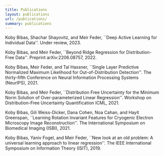 ```yaml
---
title: Publications
layout: publications
url: /publications/
summary: publications
---
```


Koby Bibas, Shachar Shayovitz, and Meir Feder, ``Deep Active Learning for Individual Data''. Under review, 2023.

Koby Bibas, and Meir Feder, ``Beyond Ridge Regression for Distribution-Free Data''. Preprint arXiv:2206.08757, 2022.

Koby Bibas, Meir Feder, and Tal Hassner, ``Single Layer Predictive Normalized Maximum Likelihood for Out-of-Distribution Detection''. The thirty-fifth Conference on Neural Information Processing Systems  (NeurIPS), 2021.

Koby Bibas, and Meir Feder, ``Distribution Free Uncertainty for the Minimum Norm Solution of Over-parameterized Linear Regression''. Workshop on Distribution-Free Uncertainty Quantification ICML, 2021.

Koby Bibas, Gili Weiss-Dicker, Dana Cohen, Noa Cahan, and Hayit Greenspan, ``Learning Rotation Invariant Features for Cryogenic Electron Microscopy Image Reconstruction''. The International Symposium on Biomedical Imaging (ISBI), 2021.

Koby Bibas, Yaniv Fogel, and Meir Feder, ``New look at an old problem: A universal learning approach to linear regression''. The IEEE International Symposium on Information Theory (ISIT), 2019.